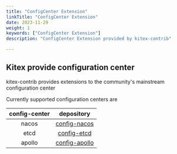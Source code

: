 ```yaml
---
title: "ConfigCenter Extension"
linkTitle: "ConfigCenter Extension"
date: 2023-11-29
weight: 1
keywords: ["ConfigCenter Extension"]
description: "ConfigCenter Extension provided by kitex-contrib"

---
```


## Kitex provide configuration center

kitex-contrib provides extensions to the community's mainstream configuration center

Currently supported configuration centers are

| config-center |                           depository                            |
|:-------------:|:---------------------------------------------------------------:|
|     nacos     |  [config-nacos](https://github.com/kitex-contrib/config-nacos)  |
|     etcd      |   [config-etcd](https://github.com/kitex-contrib/config-etcd)   |
|    apollo     | [config-apollo](https://github.com/kitex-contrib/config-apollo) |

